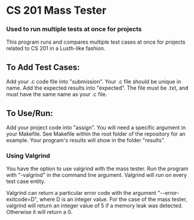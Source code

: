 # CS 201 Mass Tester

### Used to run multiple tests at once for projects
This program runs and compares multiple test cases at once for projects related to CS 201 in a Lusth-like fashion.

## To Add Test Cases: 
Add your <test case>.c code file into "submission". Your <test case>.c file should be unique in name.
Add the expected results into "expected". The file must be .txt, and must have the same name as your <test case>.c file.

## To Use/Run:
Add your project code into "assign". You will need a specific argument in your Makefile. See Makefile within the root folder of the repository for an example.
Your program's results will show in the folder "results".

### Using Valgrind
You have the option to use valgrind with the mass tester. Run the program with "-valgrind" in the command line argument. Valgrind will run on every test case entity.

Valgrind can return a particular error code with the argument "--error-exitcode=D", where D is an integer value. For the case of the mass tester, valgrind will return an integer value of 5 if a memory leak was detected. Otherwise it will return a 0.
